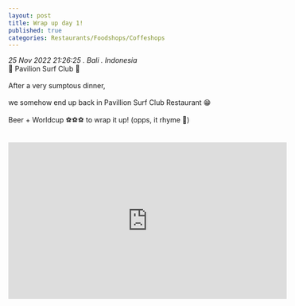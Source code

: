 ```yaml
---
layout: post
title: Wrap up day 1!
published: true
categories: Restaurants/Foodshops/Coffeshops
---
```

_25 Nov 2022 21:26:25 . Bali . Indonesia_
<br>
📍 Pavilion Surf Club 📍
<br>
<br>
After a very sumptous dinner,  
<br>
we somehow end up back in Pavillion Surf Club Restaurant 😁
<br>
<br>
Beer + Worldcup ⚽⚽⚽ to wrap it up! (opps, it rhyme 🤭)
<br>
<br>
<iframe width="560" height="315" src="https://www.youtube.com/embed/beMhGC4QteE" frameborder="0" allow="accelerometer; autoplay; encrypted-media; gyroscope; picture-in-picture" allowfullscreen></iframe>

